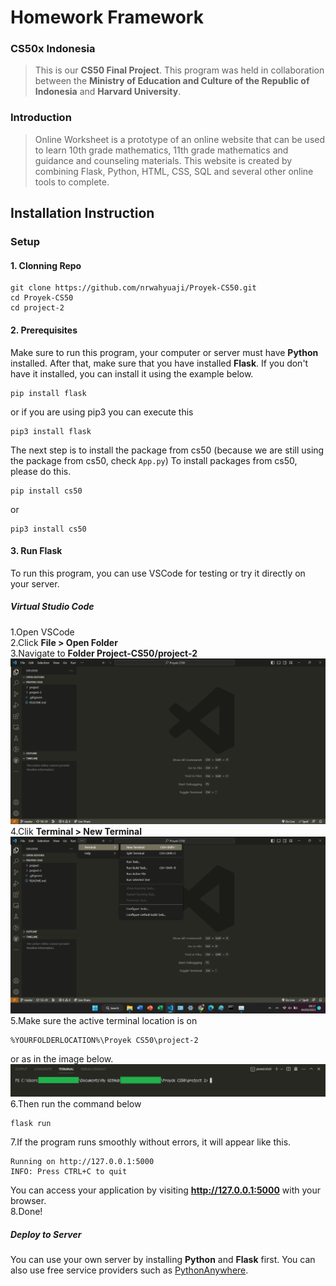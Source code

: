 # Homework Framework
### CS50x Indonesia

> This is our **CS50 Final Project**. This program was held in collaboration between the **Ministry of Education and Culture of the Republic of Indonesia** and **Harvard University**.

### Introduction
> Online Worksheet is a prototype of an online website that can be used to learn 10th grade mathematics, 11th grade mathematics and guidance and counseling materials. This website is created by combining Flask, Python, HTML, CSS, SQL and several other online tools to complete.

## Installation Instruction
### Setup
#### 1. Clonning Repo
    git clone https://github.com/nrwahyuaji/Proyek-CS50.git
    cd Proyek-CS50
    cd project-2
#### 2. Prerequisites
Make sure to run this program, your computer or server must have **Python** installed.
After that, make sure that you have installed **Flask**. If you don't have it installed, you can install it using the example below.

    pip install flask
or if you are using pip3 you can execute this

    pip3 install flask
The next step is to install the package from cs50 (because we are still using the package from cs50, check `App.py`)
To install packages from cs50, please do this.

    pip install cs50
   or
   

    pip3 install cs50

#### 3. Run Flask
To run this program, you can use VSCode for testing or try it directly on your server.
##### Virtual Studio Code
1.Open VSCode <br>
2.Click **File > Open Folder** <br>
3.Navigate to **Folder Project-CS50/project-2** <br>
![enter image description here](https://github.com/nrwahyuaji/Proyek-CS50/raw/master/project-2/static/img/project-2-folder.png)
<br>
4.Clik **Terminal > New Terminal**
![enter image description here](https://github.com/nrwahyuaji/Proyek-CS50/raw/master/project-2/static/img/new-terminal.png)
<br>
5.Make sure the active terminal location is on

    %YOURFOLDERLOCATION%\Proyek CS50\project-2
 
or as in the image below.
![enter image description here](https://github.com/nrwahyuaji/Proyek-CS50/raw/master/project-2/static/img/terminal-location.png)
<br>
6.Then run the command below

    flask run

7.If the program runs smoothly without errors, it will appear like this.

    Running on http://127.0.0.1:5000
    INFO: Press CTRL+C to quit
You can access your application by visiting **http://127.0.0.1:5000** with your browser.
<br>
8.Done!
<br>
##### Deploy to Server
You can use your own server by installing **Python** and **Flask** first. You can also use free service providers such as [PythonAnywhere](https://www.pythonanywhere.com/).
